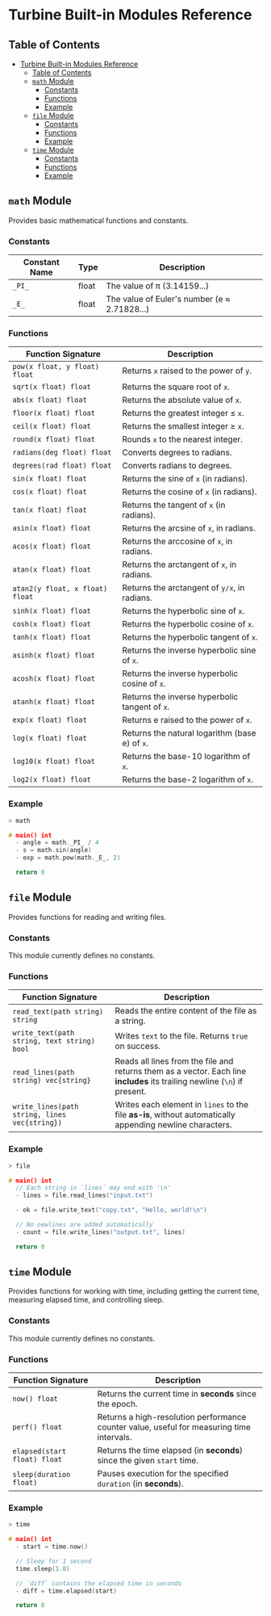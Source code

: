 # Turbine Built-in Modules Reference

## Table of Contents

- [Turbine Built-in Modules Reference](#turbine-built-in-modules-reference)
  - [Table of Contents](#table-of-contents)
  - [`math` Module](#math-module)
    - [Constants](#constants)
    - [Functions](#functions)
    - [Example](#example)
  - [`file` Module](#file-module)
    - [Constants](#constants-1)
    - [Functions](#functions-1)
    - [Example](#example-1)
  - [`time` Module](#time-module)
    - [Constants](#constants-2)
    - [Functions](#functions-2)
    - [Example](#example-2)

## `math` Module

Provides basic mathematical functions and constants.

### Constants

| Constant Name | Type   | Description                                      |
|---------------|--------|--------------------------------------------------|
| `_PI_`        | float  | The value of π (3.14159...)                      |
| `_E_`         | float  | The value of Euler's number (e ≈ 2.71828...)     |

### Functions

| Function Signature                     | Description                                      |
|----------------------------------------|--------------------------------------------------|
| `pow(x float, y float) float`          | Returns `x` raised to the power of `y`.         |
| `sqrt(x float) float`                 | Returns the square root of `x`.                 |
| `abs(x float) float`                  | Returns the absolute value of `x`.              |
| `floor(x float) float`                | Returns the greatest integer ≤ `x`.             |
| `ceil(x float) float`                 | Returns the smallest integer ≥ `x`.             |
| `round(x float) float`                | Rounds `x` to the nearest integer.              |
| `radians(deg float) float`            | Converts degrees to radians.                    |
| `degrees(rad float) float`            | Converts radians to degrees.                    |
| `sin(x float) float`                  | Returns the sine of `x` (in radians).           |
| `cos(x float) float`                  | Returns the cosine of `x` (in radians).         |
| `tan(x float) float`                  | Returns the tangent of `x` (in radians).        |
| `asin(x float) float`                 | Returns the arcsine of `x`, in radians.         |
| `acos(x float) float`                 | Returns the arccosine of `x`, in radians.       |
| `atan(x float) float`                 | Returns the arctangent of `x`, in radians.      |
| `atan2(y float, x float) float`       | Returns the arctangent of `y/x`, in radians.    |
| `sinh(x float) float`                 | Returns the hyperbolic sine of `x`.             |
| `cosh(x float) float`                 | Returns the hyperbolic cosine of `x`.           |
| `tanh(x float) float`                 | Returns the hyperbolic tangent of `x`.          |
| `asinh(x float) float`                | Returns the inverse hyperbolic sine of `x`.     |
| `acosh(x float) float`                | Returns the inverse hyperbolic cosine of `x`.   |
| `atanh(x float) float`                | Returns the inverse hyperbolic tangent of `x`.  |
| `exp(x float) float`                  | Returns e raised to the power of `x`.           |
| `log(x float) float`                  | Returns the natural logarithm (base e) of `x`.  |
| `log10(x float) float`                | Returns the base-10 logarithm of `x`.           |
| `log2(x float) float`                 | Returns the base-2 logarithm of `x`.            |

### Example

```cpp
> math

# main() int
  - angle = math._PI_ / 4
  - s = math.sin(angle)
  - exp = math.pow(math._E_, 2)

  return 0
```

## `file` Module

Provides functions for reading and writing files.

### Constants

This module currently defines no constants.

### Functions

| Function Signature                                 | Description                                                                 |
|----------------------------------------------------|-----------------------------------------------------------------------------|
| `read_text(path string) string`                    | Reads the entire content of the file as a string.                           |
| `write_text(path string, text string) bool`        | Writes `text` to the file. Returns `true` on success.                       |
| `read_lines(path string) vec{string}`              | Reads all lines from the file and returns them as a vector. Each line **includes** its trailing newline (`\n`) if present. |
| `write_lines(path string, lines vec{string})`  | Writes each element in `lines` to the file **as-is**, without automatically appending newline characters. |

### Example

```cpp
> file

# main() int
  // Each string in `lines` may end with '\n'
  - lines = file.read_lines("input.txt")

  - ok = file.write_text("copy.txt", "Hello, world!\n")

  // No newlines are added automatically
  - count = file.write_lines("output.txt", lines)

  return 0
```

## `time` Module

Provides functions for working with time, including getting the current time, measuring elapsed time, and controlling sleep.

### Constants

This module currently defines no constants.

### Functions

| Function Signature                                 | Description                                                                 |
|----------------------------------------------------|-----------------------------------------------------------------------------|
| `now() float`                                        | Returns the current time in **seconds** since the epoch.                  |
| `perf() float`                                       | Returns a high-resolution performance counter value, useful for measuring time intervals. |
| `elapsed(start float) float`                           | Returns the time elapsed (in **seconds**) since the given `start` time.    |
| `sleep(duration float)`                         | Pauses execution for the specified `duration` (in **seconds**). |

### Example

```cpp
> time

# main() int
  - start = time.now()

  // Sleep for 1 second
  time.sleep(1.0)

  // `diff` contains the elapsed time in seconds
  - diff = time.elapsed(start)

  return 0
```